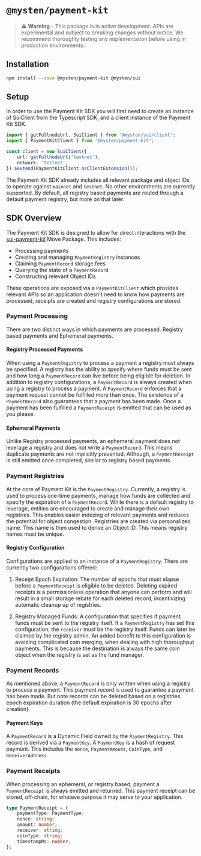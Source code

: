 # `@mysten/payment-kit`

> ⚠️ **Warning** - This package is in active development. APIs are experimental and subject to
> breaking changes without notice. We recommend thoroughly testing any implementation before using
> in production environments.

## Installation

```bash
npm install --save @mysten/payment-kit @mysten/sui
```

## Setup

In order to use the Payment Kit SDK you will first need to create an instance of SuiClient from the
Typescript SDK, and a client instance of the Payment Kit SDK.

```ts
import { getFullnodeUrl, SuiClient } from '@mysten/sui/client';
import { PaymentKitClient } from '@mysten/payment-kit';

const client = new SuiClient({
	url: getFullnodeUrl('testnet'),
	network: 'testnet',
}).$extend(PaymentKitClient.asClientExtension());
```

The Payment Kit SDK already includes all relevant package and object IDs to operate against
`mainnet` and `testnet`. No other environments are currently supported. By default, all registry
based payments are routed through a default payment registry, but more on that later.

## SDK Overview

The Payment Kit SDK is designed to allow for direct interactions with the
[sui-payment-kit](https://github.com/MystenLabs/sui-payment-kit) Move Package. This includes:

- Processing payments
- Creating and managing `PaymentRegistry` instances
- Claiming `PaymentRecord` storage fees
- Querying the state of a `PaymentRecord`
- Constructing relevant Object IDs

These operations are exposed via a `PaymentKitClient` which provides relevant APIs so an application
doesn't need to know how payments are processed, receipts are created and registry configurations
are stored.

### Payment Processing

There are two distinct ways in which payments are processed. Registry based payments and Ephemeral
payments.

#### Registry Processed Payments

When using a `PaymentRegistry` to process a payment a registry must always be specified. A registry
has the ability to specify where funds must be sent and how long a `PaymentRecord` can live before
being eligible for deletion. In addition to registry configurations, a `PaymentRecord` is always
created when using a registry to process a payment. A `PaymentRecord` enforces that a payment
request cannot be fulfilled more than once. The existence of a `PaymentRecord` also guarantees that
a payment has been made. Once a payment has been fulfilled a `PaymentReceipt` is emitted that can be
used as you please.

#### Ephemeral Payments

Unlike Registry processed payments, an ephemeral payment does not leverage a registry and does not
write a `PaymentRecord`. This means duplicate payments are not implicitly prevented. Although, a
`PaymentReceipt` is still emitted once completed, similar to registry based payments.

### Payment Registries

At the core of Payment Kit is the `PaymentRegistry`. Currently, a registry is used to process
one-time payments, manage how funds are collected and specify the expiration of a `PaymentRecord`.
While there is a default registry to leverage, entities are encouraged to create and manage their
own registries. This enables easier indexing of relevant payments and reduces the potential for
object congestion. Registries are created via personalized name. This name is then used to derive an
Object ID. This means registry names must be unique.

#### Registry Configuration

Configurations are applied to an instance of a `PaymentRegistry`. There are currently two
configurations offered:

1. Receipt Epoch Expiration: The number of epochs that must elapse before a `PaymentReceipt` is
   eligible to be deleted. Deleting expired receipts is a permissionless operation that anyone can
   perform and will result in a small storage rebate for each deleted record, incentivizing
   automatic cleanup up of registries.

2. Registry Managed Funds: A configuration that specifies if payment funds must be sent to the
   registry itself. If a `PaymentRegistry` has set this configuration, the `receiver` must be the
   registry itself. Funds can later be claimed by the registry admin. An added benefit to this
   configuration is avoiding complicated coin merging, when dealing with high thoroughput payments.
   This is because the destination is always the same coin object when the registry is set as the
   fund manager.

### Payment Records

As mentioned above, a `PaymentRecord` is only written when using a registry to process a payment.
This payment record is used to guarantee a payment has been made. But note records can be deleted
based on a registries epoch expiration duration (the default expiration is 30 epochs after
creation).

#### Payment Keys

A `PaymentRecord` is a Dynamic Field owned by the `PaymentRegistry`. This record is derived via a
`PaymentKey`. A `PaymentKey` is a hash of request payment. This includes the `nonce`,
`PaymentAmount`, `CoinType`, and `ReceiverAddress`.

### Payment Receipts

When processing an ephemeral, or registry based, payment a `PaymentReceipt` is always emitted and
returned. This payment receipt can be stored, off-chain, for whateve purpose it may serve to your
application.

```ts
type PaymentReceipt = {
	paymentType: PaymentType;
	nonce: string;
	amount: number;
	receiver: string;
	coinType: string;
	timestampMs: number;
};
```
